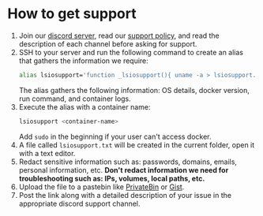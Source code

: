 # How to get support

1. Join our [discord server](https://discord.gg/YWrKVTn), read our [support policy](../misc/support-policy.md), and read the description of each channel before asking for support.
2. SSH to your server and run the following command to create an alias that gathers the information we require:
   ```bash
   alias lsiosupport='function _lsiosupport(){ uname -a > lsiosupport.txt; docker -v >> lsiosupport.txt; cat /etdc/os-release >> lsiosupport.txt; docker inspect --format "$(wget -qO- https://docs.linuxserver.io/assets/run.tpl)" $1 >> lsiosupport.txt; docker logs $1 >> lsiosupport.txt; }; _lsiosupport'
   ```
   The alias gathers the following information: OS details, docker version, run command, and container logs.
3. Execute the alias with a container name:
   ```bash
   lsiosupport <container-name>
   ```
   Add `sudo` in the beginning if your user can't access docker.
4. A file called `lsiosupport.txt` will be created in the current folder, open it with a text editor.
5. Redact sensitive information such as: passwords, domains, emails, personal information, etc.
   **Don't redact information we need for troubleshooting such as: IPs, volumes, local paths, etc.**
6. Upload the file to a pastebin like [PrivateBin](https://privatebin.net/) or [Gist](https://gist.github.com/).
7. Post the link along with a detailed description of your issue in the appropriate discord support channel.